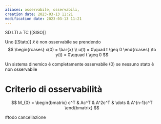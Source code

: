 ```yaml
---
aliases: osservabile, osservabili,
creation date: 2023-03-13 11:21
modification date: 2023-03-13 11:21
---
```

SD LTI a TC [[SISO]]


Uno [[Stato]] $\bar{x}$ è non osservabile se prendendo
$$
\begin{rcases}
x(0) = \bar{x} \\
u(t) = 0\quad t \geq 0
\end{rcases} \to y(t) = 0\qquad t  \geq 0
$$

Un sistema dinemico è completamente osservabile (0) se nessuno stato è non osservabile

# Criterio di osservabilità
$$
M_{0} = \begin{bmatrix}
c^T & Ac^T & A^2c^T  & \dots & A^{n-1}c^T 
\end{bmatrix}
$$

#todo cancellazione